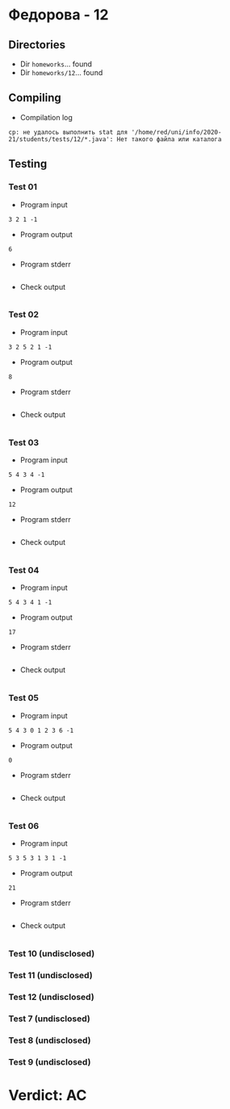 # Федорова - 12
## Directories
- Dir `homeworks`... found
- Dir `homeworks/12`... found
## Compiling
- Compilation log
```
cp: не удалось выполнить stat для '/home/red/uni/info/2020-21/students/tests/12/*.java': Нет такого файла или каталога

```
## Testing
### Test 01
- Program input
```
3 2 1 -1

```
- Program output
```
6

```
- Program stderr
```

```
- Check output
```

```
### Test 02
- Program input
```
3 2 5 2 1 -1

```
- Program output
```
8

```
- Program stderr
```

```
- Check output
```

```
### Test 03
- Program input
```
5 4 3 4 -1

```
- Program output
```
12

```
- Program stderr
```

```
- Check output
```

```
### Test 04
- Program input
```
5 4 3 4 1 -1

```
- Program output
```
17

```
- Program stderr
```

```
- Check output
```

```
### Test 05
- Program input
```
5 4 3 0 1 2 3 6 -1

```
- Program output
```
0

```
- Program stderr
```

```
- Check output
```

```
### Test 06
- Program input
```
5 3 5 3 1 3 1 -1

```
- Program output
```
21

```
- Program stderr
```

```
- Check output
```

```
### Test 10 (undisclosed)
### Test 11 (undisclosed)
### Test 12 (undisclosed)
### Test 7 (undisclosed)
### Test 8 (undisclosed)
### Test 9 (undisclosed)
# Verdict: AC
